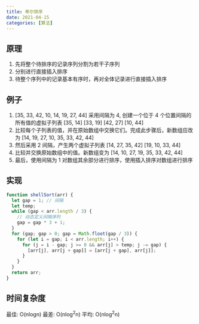 ```yaml
---
title: 希尔排序
date: 2021-04-15
categories: [算法]
---
```


## 原理

1. 先将整个待排序的记录序列分割为若干子序列
2. 分别进行直接插入排序
3. 待整个序列中的记录基本有序时，再对全体记录进行直接插入排序

## 例子

1. [35, 33, 42, 10, 14, 19, 27, 44] 采用间隔为 4, 创建一个位于 4 个位置间隔的所有值的虚拟子列表 [35, 14] [33, 19] [42, 27] [10, 44]
2. 比较每个子列表的值，并在原始数组中交换它们。完成此步骤后，新数组应改为 [14, 19, 27, 10, 35, 33, 42, 44]
3. 然后采用 2 间隔，产生两个虚拟子列表 [14, 27, 35, 42] [19, 10, 33, 44]
4. 比较并交换原始数组中的值。新数组变为 [14, 10, 27, 19, 35, 33, 42, 44]
5. 最后，使用间隔为 1 对数组其余部分进行排序，使用插入排序对数组进行排序

## 实现

```js
function shellSort(arr) {
  let gap = 1; // 间隔
  let temp;
  while (gap < arr.length / 3) {
    // 动态定义间隔序列
    gap = gap * 3 + 1;
  }
  for (gap; gap > 0; gap = Math.floot(gap / 3)) {
    for (let i = gap; i < arr.length; i++) {
      for (j = i - gap; j >= 0 && arr[j] > temp; j -= gap) {
        [arr[j], arr[j + gap]] = [arr[j + gap], arr[j]];
      }
    }
  }
  return arr;
}
```

## 时间复杂度

最佳: O(nlogn) 最差: O(nlog<sup>2</sup>n) 平均: O(nlog<sup>2</sup>n)
